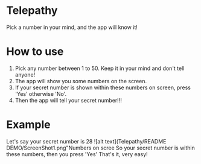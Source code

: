 # Telepathy
Pick a number in your mind, and the app will know it!

# How to use
1. Pick any number between 1 to 50. Keep it in your mind and don't tell anyone!
2. The app will show you some numbers on the screen.
3. If your secret number is shown within these numbers on screen, press 'Yes' otherwise 'No'.
4. Then the app will tell your secret number!!!

# Example
Let's say your secret number is 28
![alt text](Telepathy/README DEMO/ScreenShot1.png"Numbers on scree
So your secret number is within these numbers, then you press 'Yes'
That's it, very easy!
